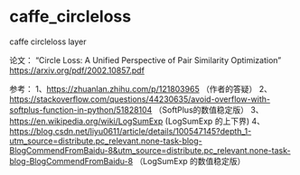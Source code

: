 # caffe_circleloss
caffe circleloss layer

论文：
“Circle Loss: A Unified Perspective of Pair Similarity Optimization”
https://arxiv.org/pdf/2002.10857.pdf

参考：
1、https://zhuanlan.zhihu.com/p/121803965 （作者的答疑）
2、https://stackoverflow.com/questions/44230635/avoid-overflow-with-softplus-function-in-python/51828104 （SoftPlus的数值稳定版）
3、https://en.wikipedia.org/wiki/LogSumExp (LogSumExp 的上下界)
4、https://blog.csdn.net/liyu0611/article/details/100547145?depth_1-utm_source=distribute.pc_relevant.none-task-blog-BlogCommendFromBaidu-8&utm_source=distribute.pc_relevant.none-task-blog-BlogCommendFromBaidu-8 （LogSumExp 的数值稳定版）
